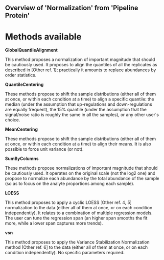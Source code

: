 ## Overview of 'Normalization' from 'Pipeline Protein'



# Methods available

**GlobalQuantileAlignment**

This method proposes a normalization of important magnitude that should be cautiously used. It proposes to align the quantiles of all the replicates as described in [Other ref. 1]; practically it amounts to replace abundances by order statistics.

**QuantileCentering**

These methods propose to shift the sample distributions (either all of them at once, or within each condition at a time) to align a specific quantile: the median (under the assumption that up-regulations and down-regulations are equally frequent), the 15% quantile (under the assumption that the signal/noise ratio is roughly the same in all the samples), or any other user's choice.

**MeanCentering**

These methods propose to shift the sample distributions (either all of them at once, or within each condition at a time) to align their means. It is also possible to force unit variance (or not).


**SumByColumns**

These methods propose normalizations of important magnitude that should be cautiously used. It operates on the original scale (not the log2 one) and propose to normalize each abundance by the total abundance of the sample (so as to focus on the analyte proportions among each sample).


**LOESS**

This method proposes to apply a cyclic LOESS [Other ref. 4, 5] normalization to the data (either all of them at once, or on each condition independently). It relates to a combination of multiple regression models. The user can tune the regression span (an higher span smooths the fit more, while a lower span captures more trends).


**vsn**

This method proposes to apply the Variance Stabilization Normalization method [Other ref. 6] to the data (either all of them at once, or on each condition independently). No specific parameters required.
